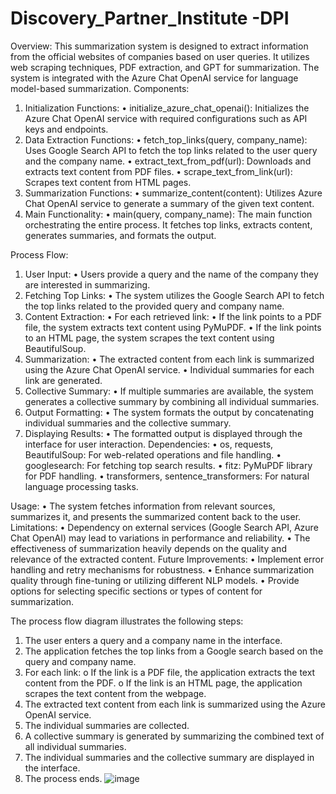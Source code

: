 # Discovery_Partner_Institute -DPI

Overview:
This summarization system is designed to extract information from the official websites of companies based on user queries. It utilizes web scraping techniques, PDF extraction, and GPT for summarization. The system is integrated with the Azure Chat OpenAI service for language model-based summarization.
Components:
1.	Initialization Functions:
•	initialize_azure_chat_openai(): Initializes the Azure Chat OpenAI service with required configurations such as API keys and endpoints.
2.	Data Extraction Functions:
•	fetch_top_links(query, company_name): Uses Google Search API to fetch the top links related to the user query and the company name.
•	extract_text_from_pdf(url): Downloads and extracts text content from PDF files.
•	scrape_text_from_link(url): Scrapes text content from HTML pages.
3.	Summarization Functions:
•	summarize_content(content): Utilizes Azure Chat OpenAI service to generate a summary of the given text content.
4.	Main Functionality:
•	main(query, company_name): The main function orchestrating the entire process. It fetches top links, extracts content, generates summaries, and formats the output.

Process Flow:
1.	User Input:
•	Users provide a query and the name of the company they are interested in summarizing.
2.	Fetching Top Links:
•	The system utilizes the Google Search API to fetch the top links related to the provided query and company name.
3.	Content Extraction:
•	For each retrieved link:
•	If the link points to a PDF file, the system extracts text content using PyMuPDF.
•	If the link points to an HTML page, the system scrapes the text content using BeautifulSoup.
4.	Summarization:
•	The extracted content from each link is summarized using the Azure Chat OpenAI service.
•	Individual summaries for each link are generated.
5.	Collective Summary:
•	If multiple summaries are available, the system generates a collective summary by combining all individual summaries.
6.	Output Formatting:
•	The system formats the output by concatenating individual summaries and the collective summary.
7.	Displaying Results:
•	The formatted output is displayed through the interface for user interaction.
Dependencies:
•	os, requests, BeautifulSoup: For web-related operations and file handling.
•	googlesearch: For fetching top search results.
•	fitz: PyMuPDF library for PDF handling.
•	transformers, sentence_transformers: For natural language processing tasks.

Usage:
•	The system fetches information from relevant sources, summarizes it, and presents the summarized content back to the user.
Limitations:
•	Dependency on external services (Google Search API, Azure Chat OpenAI) may lead to variations in performance and reliability.
•	The effectiveness of summarization heavily depends on the quality and relevance of the extracted content.
Future Improvements:
•	Implement error handling and retry mechanisms for robustness.
•	Enhance summarization quality through fine-tuning or utilizing different NLP models.
•	Provide options for selecting specific sections or types of content for summarization.



The process flow diagram illustrates the following steps:
1.	The user enters a query and a company name in the interface.
2.	The application fetches the top links from a Google search based on the query and company name.
3.	For each link: 
o	If the link is a PDF file, the application extracts the text content from the PDF.
o	If the link is an HTML page, the application scrapes the text content from the webpage.
4.	The extracted text content from each link is summarized using the Azure OpenAI service.
5.	The individual summaries are collected.
6.	A collective summary is generated by summarizing the combined text of all individual summaries.
7.	The individual summaries and the collective summary are displayed in the interface.
8.	The process ends.
![image](https://github.com/panshul24/Discovery-Partner-Institute-DPI-/assets/68370779/01050513-9c54-42bb-9f06-05955319f43d)
